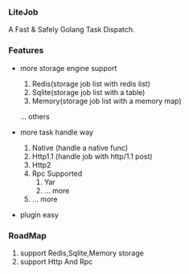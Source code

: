 ### LiteJob

A Fast & Safely Golang Task Dispatch.

### Features

* more storage engine support
    1. Redis(storage job list with redis list)
    2. Sqlite(storage job list with a table)
    3. Memory(storage job list with a memory map)

    ... others

* more task handle way
    1. Native  (handle a native func)
    2. Http1.1 (handle job with http/1.1 post)
    3. Http2
    4. Rpc Supported
       1. Yar
       2. ... more
    5. ... more

* plugin easy

### RoadMap



1. support Redis,Sqlite,Memory storage
2. support Http And Rpc